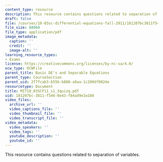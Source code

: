 ```yaml
---
content_type: resource
description: This resource contains questions related to separation of variables.
draft: false
file: /courses/18-03sc-differential-equations-fall-2011/181207bc3811f5460e43f84ad9e3a10d_MIT18_03SCF11_s1_3quizq.pdf
file_size: 88960
file_type: application/pdf
image_metadata:
  caption: ''
  credit: ''
  image-alt: ''
learning_resource_types:
- Exams
license: https://creativecommons.org/licenses/by-nc-sa/4.0/
ocw_type: OCWFile
parent_title: Basic DE's and Separable Equations
parent_type: CourseSection
parent_uid: 2f7fcab3-b55b-b888-a9aa-1c209df0024e
resourcetype: Document
title: MIT18_03SCF11_s1_3quizq.pdf
uid: 181207bc-3811-f546-0e43-f84ad9e3a10d
video_files:
  archive_url: ''
  video_captions_file: ''
  video_thumbnail_file: ''
  video_transcript_file: ''
video_metadata:
  video_speakers: ''
  video_tags: ''
  youtube_description: ''
  youtube_id: ''
---
```

This resource contains questions related to separation of variables.